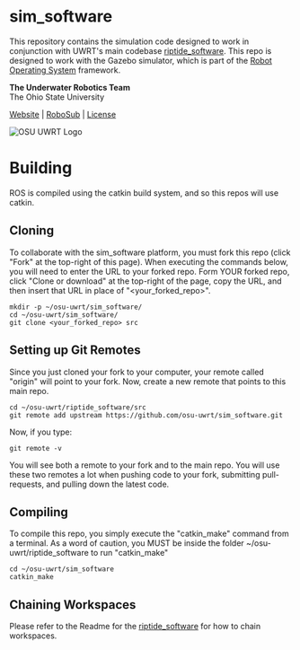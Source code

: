 sim_software
=================================

This repository contains the simulation code designed to work in conjunction with UWRT's main codebase [riptide_software](https://github.com/osu-uwrt/riptide_software.git). This repo is designed to work with the Gazebo simulator, which is part of the [Robot Operating System](http://www.ros.org/) framework.

**The Underwater Robotics Team**  
The Ohio State University

[Website](https://uwrt.engineering.osu.edu) | [RoboSub](https://www.auvsifoundation.org/competition/robosub) | [License](LICENSE)


![OSU UWRT Logo](logos/UWRT_Logo_small.png)

# Building
ROS is compiled using the catkin build system, and so this repos will use catkin. 

## Cloning
To collaborate with the sim_software platform, you must fork this repo (click "Fork" at the top-right of this page). When executing the commands below, you will need to enter the URL to your forked repo. Form YOUR forked repo, click "Clone or download" at the top-right of the page, copy the URL, and then insert that URL in place of "<your_forked_repo>".
```
mkdir -p ~/osu-uwrt/sim_software/
cd ~/osu-uwrt/sim_software/
git clone <your_forked_repo> src
```

## Setting up Git Remotes
Since you just cloned your fork to your computer, your remote called "origin" will point to your fork. Now, create a new remote that points to this main repo.
```
cd ~/osu-uwrt/riptide_software/src
git remote add upstream https://github.com/osu-uwrt/sim_software.git
```

Now, if you type:
```
git remote -v
```
You will see both a remote to your fork and to the main repo. You will use these two remotes a lot when pushing code to your fork, submitting pull-requests, and pulling down the latest code.

## Compiling
To compile this repo, you simply execute the "catkin_make" command from a terminal. As a word of caution, you MUST be inside the folder ~/osu-uwrt/riptide_software to run "catkin_make"
```
cd ~/osu-uwrt/sim_software
catkin_make
```

## Chaining Workspaces
Please refer to the Readme for the [riptide_software](https://github.com/osu-uwrt/riptide_software.git) for how to chain workspaces.

